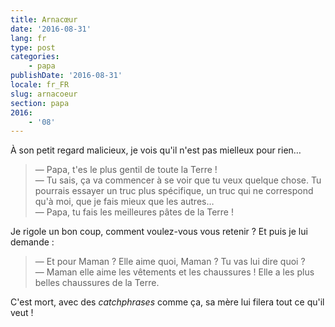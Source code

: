 ```yaml
---
title: Arnacœur
date: '2016-08-31'
lang: fr
type: post
categories:
    - papa
publishDate: '2016-08-31'
locale: fr_FR
slug: arnacoeur
section: papa
2016:
    - '08'
---
```


À son petit regard malicieux, je vois qu'il n'est pas mielleux pour rien…

<!--more-->

> — Papa, t'es le plus gentil de toute la Terre !  
> — Tu sais, ça va commencer à se voir que tu veux quelque chose. Tu pourrais essayer un truc plus spécifique, un truc qui ne correspond qu'à moi, que je fais mieux que les autres…  
> — Papa, tu fais les meilleures pâtes de la Terre !

Je rigole un bon coup, comment voulez-vous vous retenir ? Et puis je lui demande :

> — Et pour Maman ? Elle aime quoi, Maman ? Tu vas lui dire quoi ?  
> — Maman elle aime les vêtements et les chaussures ! Elle a les plus belles chaussures de la Terre.

C'est mort, avec des <em lang="en">catchphrases</em> comme ça, sa mère lui filera tout ce qu'il veut !
